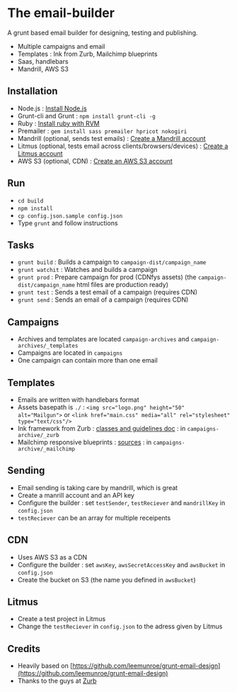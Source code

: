 The email-builder
=================

A grunt based email builder for designing, testing and publishing.

- Multiple campaigns and email
- Templates : Ink from Zurb, Mailchimp blueprints
- Saas, handlebars
- Mandrill, AWS S3

Installation
------------
- Node.js : [Install Node.js](https://github.com/joyent/node/wiki/Installing-Node.js-via-package-manager)
- Grunt-cli and Grunt : ```npm install grunt-cli -g```
- Ruby : [Install ruby with RVM](https://rvm.io/rvm/install)
- Premailer : ```gem install sass premailer hpricot nokogiri```
- Mandrill (optional, sends test emails) : [Create a Mandrill account](https://mandrillapp.com)
- Litmus (optional, tests email across clients/browsers/devices) : [Create a Litmus account](https://litmus.com) 
- AWS S3 (optional, CDN) : [Create an AWS S3 account](http://aws.amazon.com/s3)

Run
---
- ```cd build```
- ```npm install```
- ```cp config.json.sample config.json```
- Type ```grunt``` and follow instructions

Tasks
-----
- ```grunt build``` : Builds a campaign to ```campaign-dist/campaign_name```
- ```grunt watchit``` : Watches and builds a campaign
- ```grunt prod``` : Prepare campaign for prod (CDNfys assets) (the ```campaign-dist/campaign_name``` html files are production ready)
- ```grunt test``` : Sends a test email of a campaign (requires CDN)
- ```grunt send``` : Sends an email of a campaign (requires CDN)

Campaigns
---------
- Archives and templates are located ```campaign-archives``` and ```campaign-archives/_templates```
- Campaigns are located in ```campaigns```
- One campaign can contain more than one email

Templates
---------
- Emails are written with handlebars format
- Assets basepath is ```./``` : ```<img src="logo.png" height="50" alt="Mailgun">``` or ```<link href="main.css" media="all" rel="stylesheet" type="text/css"/>```
- Ink framework from Zurb : [classes and guidelines doc](http://zurb.com/ink/docs.php) : in ```campaigns-archive/_zurb```
- Mailchimp responsive blueprints : [sources](https://github.com/mailchimp/Email-Blueprints) : in ```campaigns-archive/_mailchimp```

Sending
-------
- Email sending is taking care by mandrill, which is great
- Create a manrill account and an API key
- Configure the builder : set ```testSender```, ```testReciever``` and ```mandrillKey``` in ```config.json```
- ```testReciever``` can be an array for multiple receipents

CDN
---
- Uses AWS S3 as a CDN
- Configure the builder : set ```awsKey```, ```awsSecretAccessKey``` and ```awsBucket``` in ```config.json```
- Create the bucket on S3 (the name you defined in ```awsBucket```)

Litmus
------
- Create a test project in Litmus
- Change the ```testReciever``` in ```config.json``` to the adress given by Litmus

Credits
-------
- Heavily based on [https://github.com/leemunroe/grunt-email-design](https://github.com/leemunroe/grunt-email-design)
- Thanks to the guys at [Zurb](http://zurb.com/)
